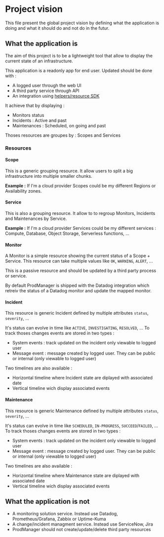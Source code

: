 # Project vision

This file present the global project vision by defining what the application is doing and what it should do and not do in the futur.


## What the application is

The aim of this project is to be a lightweight tool that allow to display the current state of an infrastructure.

This application is a readonly app for end user. Updated should be done with :

- A logged user through the web UI
- A third party service through API
- An integration using [helpers/resource SDK](./ProdManager/helpers/resource.py)

It achieve that by displaying :

- Monitors status
- Incidents : Active and past
- Maintenances : Scheduled, on going and past

Thoses resources are groupes by : Scopes and Services

### Resources

#### Scope

This is a generic grouping resource. It allow users to split a big infrastructure into multiple smaller chunks.

**Example :** If I'm a cloud provider Scopes could be my different Regions or Availability zones.

#### Service

This is also a grouping resource. It allow to to regroup Monitors, Incidents and Maintenances by Service.

**Example :** If I'm a cloud provider Services could be my different services : Compute, Database, Object Storage, Serverless functions, ...

#### Monitor

A Monitor is a simple resource showing the current status of a Scope + Service. This resource can take multiple values like `OK`, `WARNING`, `ALERT`, ...

This is a passive resource and should be updated by a third party process or service.

By default ProdManager is shipped with the Datadog integration which retreiv the status of a Datadog monitor and update the mapped monitor.

#### Incident

This resource is generic Incident defined by multiple attributes `status`, `severity`, ...

It's status can evolve in time like `ACTIVE`, `INVESTIGATING`, `RESOLVED`, ... To track thoses changes events are stored in two types :

- System events : track updated on the incident only viewable to logged user
- Message event : message created by logged user. They can be public or internal (only viewable to logged user)

Two timelines are also available :

- Horizontal timeline where Incident state are diplayed with associated date
- Vertical timeline wich display associated events

#### Maintenance

This resource is generic Maintenance defined by multiple attributes `status`, `severity`, ...

It's status can evolve in time like `SCHEDULED`, `IN-PROGRESS`, `SUCCEED`/`FAILED`, ... To track thoses changes events are stored in two types :

- System events : track updated on the incident only viewable to logged user
- Message event : message created by logged user. They can be public or internal (only viewable to logged user)

Two timelines are also available :

- Horizontal timeline where Maintenance state are diplayed with associated date
- Vertical timeline wich display associated events


## What the application is not

- A monitoring solution service. Instead use Datadog, Prometheus/Grafana, Zabbix or Uptime-Kuma
- A change/incident managment service. Instead use ServiceNow, Jira
- ProdManager should not create/update/delete third party resources